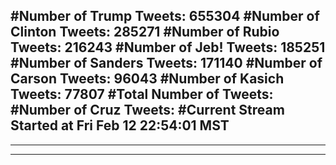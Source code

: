 #Number of Trump Tweets: 655304
#Number of Clinton Tweets: 285271
#Number of Rubio Tweets: 216243
#Number of Jeb! Tweets: 185251
#Number of Sanders Tweets: 171140
#Number of Carson Tweets: 96043
#Number of Kasich Tweets: 77807
#Total Number of Tweets:  
#Number of Cruz Tweets: 
#Current Stream Started at Fri Feb 12 22:54:01 MST
---
---
---
